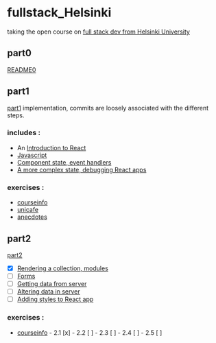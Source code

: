 # fullstack_Helsinki
taking the open course on [full stack dev from Helsinki University](https://fullstackopen.com/en/)

## part0 

[README0](https://github.com/quemeraisc/fullstack_Helsinki/blob/main/part0/README0.md)

## part1 

[part1](https://fullstackopen.com/en/part1) implementation, commits are loosely associated with the different steps.

### includes :
- An [Introduction to React](https://fullstackopen.com/en/part1/introduction_to_react)
- [Javascript](https://fullstackopen.com/en/part1/java_script)
- [Component state, event handlers](https://fullstackopen.com/en/part1/component_state_event_handlers)
- [A more complex state, debugging React apps](https://fullstackopen.com/en/part1/a_more_complex_state_debugging_react_apps)

### exercises :
- [courseinfo](https://github.com/quemeraisc/fullstack_Helsinki/tree/main/part1/courseinfo/src)
- [unicafe](https://github.com/quemeraisc/fullstack_Helsinki/tree/main/part1/unicafe/src)
- [anecdotes](https://github.com/quemeraisc/fullstack_Helsinki/tree/main/part1/anecdotes/src)

## part2

[part2](https://fullstackopen.com/en/part2) 

- [x] [Rendering a collection, modules](https://fullstackopen.com/en/part2/rendering_a_collection_modules)
- [ ] [Forms](https://fullstackopen.com/en/part2/forms)
- [ ] [Getting data from server](https://fullstackopen.com/en/part2/getting_data_from_server)
- [ ] [Altering data in server](https://fullstackopen.com/en/part2/altering_data_in_server)
- [ ] [Adding styles to React app](https://fullstackopen.com/en/part2/adding_styles_to_react_app)

### exercises :
* [courseinfo](https://github.com/quemeraisc/fullstack_Helsinki/tree/main/part2/courseinfo/src)
		- 2.1 [x]
		- 2.2 [ ]
		- 2.3 [ ]
		- 2.4 [ ]
		- 2.5 [ ]
